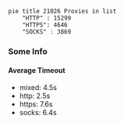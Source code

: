 
```mermaid
pie title 21026 Proxies in list
    "HTTP" : 15299
    "HTTPS": 4646
    "SOCKS" : 3869
```

### Some Info
#### Average Timeout

- mixed: 4.5s
- http: 2.5s
- https: 7.6s
- socks: 6.4s